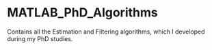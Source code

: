 # MATLAB_PhD_Algorithms
Contains all the Estimation and Filtering algorithms, which I developed during my PhD studies.
